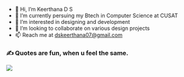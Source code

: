 - 👋 Hi, I’m Keerthana D S
- 🌱 I’m currently persuing my Btech in Computer Science at CUSAT
- 👀 I’m interested in designing and development
- 💞️ I’m looking to collaborate on various design projects
- 📫 Reach me at dskeerthana07@gmail.com


### ✍️ Quotes are fun, when u feel the same.
<img src="https://quotes-github-readme.vercel.app/api?type=horizontal&theme=radical">


